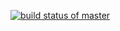 [![build status of master](https://travis-ci.org/tsmith567/Triangle567.svg?branch=master)](https://travis-ci.org/tsmith567/Triangle567)
